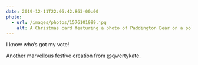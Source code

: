 ```yaml
---
date: 2019-12-11T22:06:42.863-00:00
photo:
  - url: /images/photos/1576101999.jpg
    alt: A Christmas card featuring a photo of Paddington Bear on a political rosette.
---
```

I know who’s got my vote!

Another marvellous festive creation from @qwertykate.
